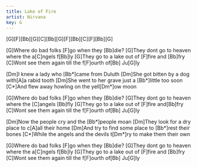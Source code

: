 ```yaml
---
title: Lake of Fire
artist: Nirvana
key: G
---
```

[G][F][Bb][G][C][Bb][G][F][Bb][C][F][Bb][G]

[G]Where do bad folks [F]go when they [Bb]die?
[G]They dont go to heaven where the a[C]ngels f[Bb]ly
[G]They go to a lake out of [F]fire and [Bb]fry
[C]Wont see them again till the f[F]ourth of[Bb] Ju[G]ly

[Dm]I knew a lady who [Bb*]came from Duluth
[Dm]She got bitten by a dog with[A]a rabid tooth
[Dm]She went to her grave just a [Bb*]little too soon
[C*]And flew away howling on the yell[Dm*]ow moon

[G]Where do bad folks [F]go when they [Bb]die?
[G]They dont go to heaven where the [C]angels [Bb]fly
[G]They go to a lake out of [F]fire and[Bb]fry
[C]Wont see them again till the f[F]ourth of[Bb] Ju[G]ly

[Dm]Now the people cry and the [Bb*]people moan
[Dm]They look for a dry place to c[A]all their home
[Dm]And try to find some place to [Bb*]rest their bones
[C*]While the angels and the devils t[Dm*]ry to make them their own

[G]Where do bad folks [F]go when they [Bb]die?
[G]They dont go to heaven where the a[C]ngels f[Bb]ly
[G]They go to a lake out of [F]fire and [Bb]fry
[C]Wont see them again till the f[F]ourth of[Bb] Ju[G]ly
